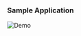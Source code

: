 ### Sample Application


![Demo](https://raw.githubusercontent.com/sag333ar/TestVideoBrowsingApp/master/Demo.gif)